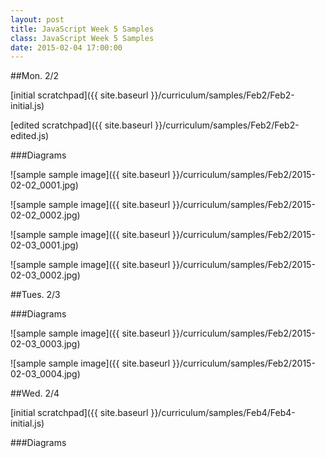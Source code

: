```yaml
---
layout: post
title: JavaScript Week 5 Samples
class: JavaScript Week 5 Samples
date: 2015-02-04 17:00:00
---
```


##Mon. 2/2

[initial scratchpad]({{ site.baseurl }}/curriculum/samples/Feb2/Feb2-initial.js)

[edited scratchpad]({{ site.baseurl }}/curriculum/samples/Feb2/Feb2-edited.js)


###Diagrams

![sample sample image]({{ site.baseurl }}/curriculum/samples/Feb2/2015-02-02_0001.jpg)

![sample sample image]({{ site.baseurl }}/curriculum/samples/Feb2/2015-02-02_0002.jpg)

![sample sample image]({{ site.baseurl }}/curriculum/samples/Feb2/2015-02-03_0001.jpg)

![sample sample image]({{ site.baseurl }}/curriculum/samples/Feb2/2015-02-03_0002.jpg)

##Tues. 2/3

###Diagrams

![sample sample image]({{ site.baseurl }}/curriculum/samples/Feb2/2015-02-03_0003.jpg)

![sample sample image]({{ site.baseurl }}/curriculum/samples/Feb2/2015-02-03_0004.jpg)

##Wed. 2/4

[initial scratchpad]({{ site.baseurl }}/curriculum/samples/Feb4/Feb4-initial.js)

###Diagrams
